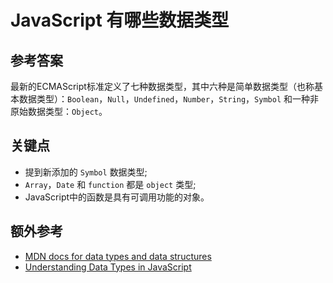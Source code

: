 # JavaScript 有哪些数据类型

## 参考答案

最新的ECMAScript标准定义了七种数据类型，其中六种是简单数据类型（也称基本数据类型）：`Boolean`，`Null`，`Undefined`，`Number`，`String`，`Symbol` 和一种非原始数据类型：`Object`。

## 关键点

* 提到新添加的 `Symbol` 数据类型;
* `Array`，`Date` 和 `function` 都是 `object` 类型;
* JavaScript中的函数是具有可调用功能的对象。

## 额外参考

* [MDN docs for data types and data structures](https://developer.mozilla.org/en-US/docs/Web/JavaScript/Data_structures)
* [Understanding Data Types in JavaScript](https://www.digitalocean.com/community/tutorials/understanding-data-types-in-javascript)

<!-- tags: (javascript) -->
